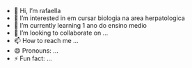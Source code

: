 - 👋 Hi, I’m rafaella
- 👀 I’m interested in em cursar biologia na area herpatologica
- 🌱 I’m currently learning 1 ano do ensino medio
- 💞️ I’m looking to collaborate on ...
- 📫 How to reach me ...
- 😄 Pronouns: ...
- ⚡ Fun fact: ...

<!---
katchallllll/katchallllll is a ✨ special ✨ repository because its `README.md` (this file) appears on your GitHub profile.
You can click the Preview link to take a look at your changes.
--->
